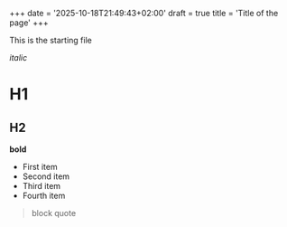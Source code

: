 +++
date = '2025-10-18T21:49:43+02:00'
draft = true
title = 'Title of the page'
+++

This is the starting file


*italic*

# H1
## H2

**bold**

- First item
- Second item
- Third item
- Fourth item

> block quote

